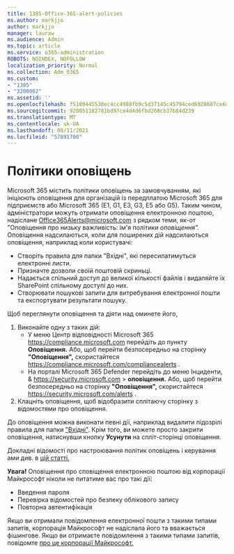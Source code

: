 ```yaml
---
title: 1385-Office-365-alert-policies
ms.author: markjjo
author: markjjo
manager: lauraw
ms.audience: Admin
ms.topic: article
ms.service: o365-administration
ROBOTS: NOINDEX, NOFOLLOW
localization_priority: Normal
ms.collection: Adm_O365
ms.custom:
- "1385"
- "3200002"
ms.assetid: ''
ms.openlocfilehash: f5109445530ec4cc4988fb9c5d37145c45794ced6920607ce6df85c6497c25ec
ms.sourcegitcommit: 920051182781bd97ce4d4d6fbd268cb37b84d239
ms.translationtype: MT
ms.contentlocale: uk-UA
ms.lasthandoff: 08/11/2021
ms.locfileid: "57891700"
---
```

# <a name="alert-policies"></a>Політики оповіщень

Microsoft 365 містить політики [](https://docs.microsoft.com/microsoft-365/compliance/alert-policies#default-alert-policies) оповіщень за замовчуванням, які ініціюють оповіщення для організацій із передплатою Microsoft 365 для підприємств або Microsoft 365 (E1, G1, E3, G3, E5 або G5). Таким чином, адміністратори можуть отримати оповіщення електронною поштою, надіслане Office365Alerts@microsoft.com з рядком теми, як-от "Оповіщення про низьку важливість: ім'я політики *оповіщення".* Оповіщення надсилаються, коли для поширених дій надсилаються оповіщення, наприклад коли користувачі:

- Створіть правила для папки "Вхідні", які пересилатимуться електронні листи.
- Призначте дозволи своїй поштовій скриньці.
- Надається спільний доступ до великої кількості файлів і видаляйте їх SharePoint спільному доступі до них.
- Створювати пошукові запити для витребування електронної пошти та експортувати результати пошуку.

Щоб переглянути оповіщення та діяти над оминете його,

1. Виконайте одну з таких дій:
   - У меню Центр відповідності Microsoft 365 <https://compliance.microsoft.com> перейдіть до пункту **Оповіщення.** Або, щоб перейти безпосередньо на сторінку **"Оповіщення",** скористайтеся <https://compliance.microsoft.com/compliancealerts> .
   - На порталі Microsoft 365 Defender перейдіть до меню Інциденти, & <https://security.microsoft.com>  \> **оповіщення.** Або, щоб перейти безпосередньо на сторінку **"Оповіщення",** скористайтеся <https://security.microsoft.com/alerts> .
2. Клацніть оповіщення, щоб відобразити сплітаючу сторінку з відомостями про оповіщення.

До оповіщення можна виконати певні дії, наприклад видалити підозрілі правила для папки ["Вхідні"](https://docs.microsoft.com/microsoft-365/security/office-365-security/responding-to-a-compromised-email-account). Крім того, ви можете просто закрити оповіщення, натиснувши кнопку **Усунути** на спліт-сторінці оповіщення.

Докладні відомості про настроювання політик оповіщень і керування ами див. в [цій статті.](https://docs.microsoft.com/microsoft-365/compliance/alert-policies)

**Увага!** Оповіщення про сповіщення електронною поштою від корпорації Майкрософт ніколи не питатиме вас про такі дії:

- Введення пароля
- Перевірка відомостей про безпеку облікового запису
- Повторна автентифікація

Якщо ви отримали повідомлення електронної пошти з такими типами запитів, корпорація Майкрософт не надіслала його та вважається фішингове. Якщо ви отримаєте повідомлення з такими типами запитів, повідомте [про це корпорації Майкрософт.](https://docs.microsoft.com/microsoft-365/security/office-365-security/report-junk-email-messages-to-microsoft)
